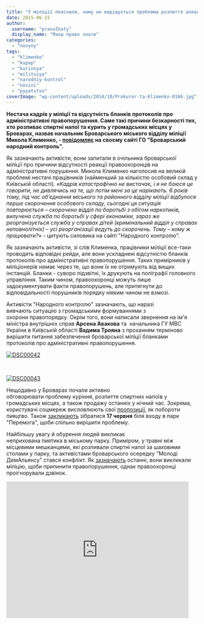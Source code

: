 ```yaml
---
title: "У міліції пояснили, чому не вирішується проблема розпиття алкоголю та куріння у громадських місцях"
date: 2015-06-15
author: 
  username: "pravoZnaty"
  display_name: "Маєш право знати"
categories: 
  - "novyny"
tags: 
  - "klimenko"
  - "kupap"
  - "kurinnya"
  - "militsiya"
  - "narodniy-kontrol"
  - "novini"
  - "pyyatstvo"
coverImage: "wp-content/uploads/2014/10/Prokuror-ta-Klimenko-0166.jpg"
---
```


**Нестача кадрів у міліції та відсутність бланків протоколів про адміністративні правопорушення. Саме такі причини безкарності тих, хто розпиває спиртні напої та курить у громадських місцях у Броварах, назвав начальник Броварського міського відділу міліції Микола Клименко, - [повідомляє](http://nk.mybrovary.com/problema-rozpittya-spirtnih-napoyiv-ta-diyi-militsiyi/) на своєму сайті ГО "Броварський народний контроль".**

Як зазначають активісти, вони запитали в очільника броварської міліції про причини відсутності реакції правоохоронців на адміністративні порушення. Микола Клименко наголосив на великій проблемі нестачі працівників (найменший за кількістю особовий склад у Київській області). «_Кадрів катастрафічно не вистачає, і я не боюся це говорити, не дивлячись на те, що потім мені за це нарікають. 6 років тому, під час об’єднання міського та районного відділу міліції відбулося перше скорочення особового складу, сьогодні ця ситуація повторюється – скорочено відділ по боротьбі з обігом наркотиків, вилучена служба по боротьбі у сфері економіки, зараз же реорганізується служба у справах дітей (кримінальний відділ у справах неповнолітніх) – усі реорганізації ведуть до скорочень. Тому – кому ж працювати?_» - цитують силовика на сайті "Народного контролю".

Як зазначають активісти, зі слів Клименка, працівники міліції все-таки проводять відповідні рейди, але вони ускладнені відсутністю бланків протоколів про адміністративні правопорушення. Таких примірників у міліціонерів немає через те, що вони їх не отримують від вищих інстанцій. Бланки - суворо підзвітні, їх друкують на поліграфії головного управління. Таким чином, правоохоронці можуть лише задокументувати факти правопорушень, але притягнути до відповідальності порушників порядку ніяким чином не взмозі.

Активісти "Народного контролю" зазначають, що наразі вивчають ситуацію з громадськими формуваннями з охорони правопорядку. Окрім того, вони написали звернення на ім'я міністра внутрішніх справ **Арсена Авакова** та  начальника ГУ МВС України в Київській області **Вадима Трояна** з проханням терміново вирішити питання забезпечення броварської міліції бланками протоколів про адміністративні правопорушення.

[![DSC00042](https://mpz.brovary.org/wp-content/uploads/2015/06/DSC00042.jpg)](https://mpz.brovary.org/wp-content/uploads/2015/06/DSC00042.jpg)

 

[![DSC00043](https://mpz.brovary.org/wp-content/uploads/2015/06/DSC00043.jpg)](https://mpz.brovary.org/wp-content/uploads/2015/06/DSC00043.jpg)

Нещодавно у Броварах почали активно обговорювати проблему куріння, розпиття спиртних напоїв у громадських місцях, а також продажу останніх у нічний час. Зокрема, користувачі соцмереж висловлюють свої [пропозиції](https://www.facebook.com/groups/brovary/permalink/1053968717966427/), як побороти пияцтво. Також [закликають](https://www.facebook.com/groups/brovary/permalink/1055056664524299/) зібратися **17 червня** біля входу в парк "Перемога", щоби спільно вирішити проблему.

Найбільшу увагу й обурення людей викликає неприхована пиятика в міському парку. Приміром, у травні між місцевими мешканцями, які розпивали спиртні напої за шаховими столами у парку, та активістами броварського осередку "Молоді ДемАльянсу" стався конфлікт. Як [зазначають](https://www.facebook.com/groups/brovary/permalink/1042517089111590/) останні, вони викликали міліцію, щоби припинити правопорушення, однак правоохоронці проігнорували дзвінок.

<iframe src="https://www.youtube.com/embed/DXlsMG08QIs" width="480" height="360" frameborder="0" allowfullscreen="allowfullscreen"></iframe>
